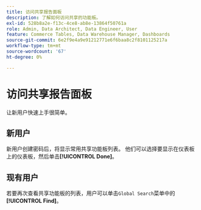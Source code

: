 ```yaml
---
title: 访问共享报告面板
description: 了解如何访问共享的功能板。
exl-id: 528b8a2e-f13c-4ce8-ab8e-13864f50761a
role: Admin, Data Architect, Data Engineer, User
feature: Commerce Tables, Data Warehouse Manager, Dashboards
source-git-commit: 6e2f9e4a9e91212771e6f6baa8c2f8101125217a
workflow-type: tm+mt
source-wordcount: '67'
ht-degree: 0%

---
```


# 访问共享报告面板

让新用户快速上手很简单。

## 新用户

新用户创建密码后，将显示常用共享功能板列表。 他们可以选择要显示在仪表板上的仪表板，然后单击&#x200B;**[!UICONTROL Done]**。

## 现有用户

若要再次查看共享功能板的列表，用户可以单击`Global Search`菜单中的&#x200B;**[!UICONTROL Find]**。
